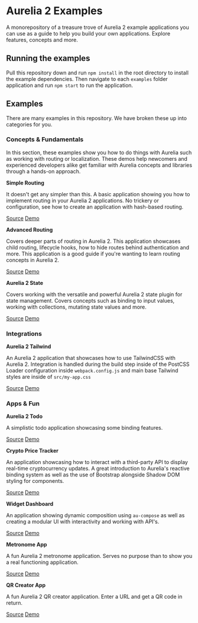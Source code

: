 # Aurelia 2 Examples

A monorepository of a treasure trove of Aurelia 2 example applications you can use as a guide to help you build your own applications. Explore features, concepts and more.

## Running the examples

Pull this repository down and run `npm install` in the root directory to install the example dependencies. Then navigate to each `examples` folder application and run `npm start` to run the application.

## Examples

There are many examples in this repository. We have broken these up into categories for you.
### Concepts & Fundamentals

In this section, these examples show you how to do things with Aurelia such as working with routing or localization. These demos help newcomers and experienced developers alike get familiar with Aurelia concepts and libraries through a hands-on approach.

**Simple Routing**

It doesn't get any simpler than this. A basic application showing you how to implement routing in your Aurelia 2 applications. No trickery or configuration, see how to create an application with hash-based routing.

[Source](examples/simple-routing) 
[Demo](https://simple-routing.vercel.app/)

**Advanced Routing**

Covers deeper parts of routing in Aurelia 2. This application showcases child routing, lifecycle hooks, how to hide routes behind authentication and more. This application is a good guide if you're wanting to learn routing concepts in Aurelia 2.

[Source](examples/advanced-routing) 
[Demo](https://advanced-routing.vercel.app/)

**Aurelia 2 State**

Covers working with the versatile and powerful Aurelia 2 state plugin for state management. Covers concepts such as binding to input values, working with collections, mutating state values and more.

[Source](examples/aurelia2-state) 
[Demo](https://aurelia2-state.vercel.app/)

### Integrations

**Aurelia 2 Tailwind**

An Aurelia 2 application that showcases how to use TailwindCSS with Aurelia 2. Integration is handled during the build step inside of the PostCSS Loader configuration inside `webpack.config.js` and main base Tailwind styles are inside of `src/my-app.css`

[Source](examples/aurelia2-tailwind) 
[Demo](https://aurelia2-tailwind.vercel.app/)

### Apps & Fun

**Aurelia 2 Todo**

A simplistic todo application showcasing some binding features.

[Source](examples/aurelia2-todo) 
[Demo](https://aurelia2-todo.vercel.app/)

**Crypto Price Tracker**

An application showcasing how to interact with a third-party API to display real-time cryptocurrency updates. A great introduction to Aurelia's reactive binding system as well as the use of Bootstrap alongside Shadow DOM styling for components.

[Source](examples/crypto-price-tracker) 
[Demo](https://aurelia2-crypto-tracker.vercel.app/)

**Widget Dashboard**

An application showing dynamic composition using `au-compose` as well as creating a modular UI with interactivity and working with API's.

[Source](examples/widget-dashboard) 
[Demo](https://widget-dashboard.vercel.app/)

**Metronome App**

A fun Aurelia 2 metronome application. Serves no purpose than to show you a real functioning application.

[Source](examples/metronome-app) 
[Demo](https://metronome-app.vercel.app/)

**QR Creator App**

A fun Aurelia 2 QR creator application. Enter a URL and get a QR code in return.

[Source](examples/qr-creator-app) 
[Demo](https://qr-creator-app.vercel.app/)